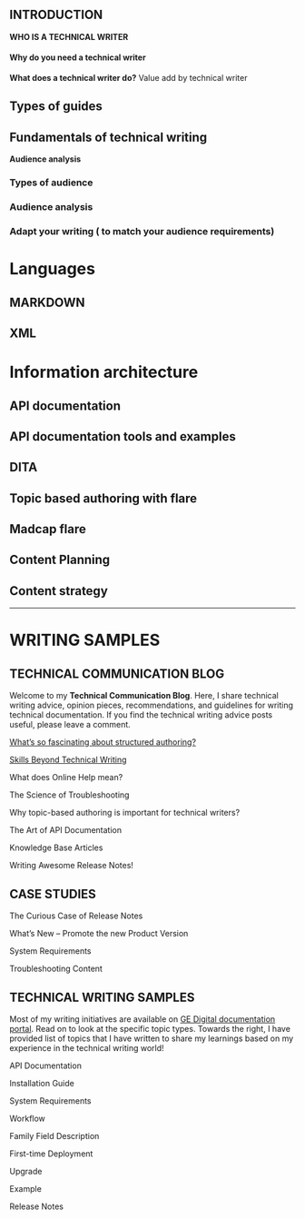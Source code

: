 ## **INTRODUCTION**

**WHO IS A TECHNICAL WRITER**

#### Why do you need a technical writer 
**What does a technical writer do?** 
Value add by technical writer 
## Types of guides
## Fundamentals of technical writing

**Audience analysis** 
### Types of audience 
### Audience analysis 
### Adapt your writing ( to match your audience requirements)
# Languages
## MARKDOWN
## XML
# Information architecture 
## API documentation
## API documentation tools and examples
## DITA
## Topic based authoring with flare
## Madcap flare
## Content Planning 
## Content strategy 





---

# WRITING SAMPLES
## TECHNICAL COMMUNICATION BLOG
Welcome to my **Technical Communication Blog**. Here, I share technical writing advice, opinion pieces, recommendations, and guidelines for writing technical documentation. If you find the technical writing advice posts useful, please leave a comment.


[What’s so fascinating about structured authoring?]()

[Skills Beyond Technical Writing]()

What does Online Help mean?

The Science of Troubleshooting

Why topic-based authoring is important for technical writers?

The Art of API Documentation

Knowledge Base Articles

Writing Awesome Release Notes!



<!--## CREATIVE BLOGS-->


## CASE STUDIES


The Curious Case of Release Notes

What’s New – Promote the new Product Version

System Requirements

Troubleshooting Content

## TECHNICAL WRITING SAMPLES

Most of my writing initiatives are available on [GE Digital documentation portal](). Read on to look at the specific topic types. Towards the right, I have provided list of topics that I have written to share my learnings based on my experience in the technical writing world!

API Documentation

Installation Guide

System Requirements

Workflow

Family Field Description

First-time Deployment

Upgrade

Example

Release Notes